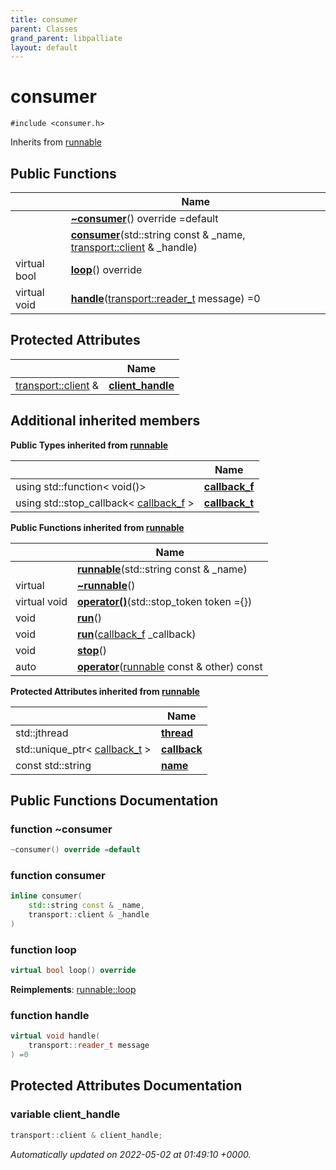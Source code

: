 ```yaml
---
title: consumer
parent: Classes
grand_parent: libpalliate
layout: default
---
```


# consumer






`#include <consumer.h>`

Inherits from [runnable](/libpalliate/generated/Classes/classrunnable)

## Public Functions

|                | Name           |
| -------------- | -------------- |
| | **[~consumer](/libpalliate/generated/Classes/classconsumer#function-~consumer)**() override =default |
| | **[consumer](/libpalliate/generated/Classes/classconsumer#function-consumer)**(std::string const & _name, [transport::client](/libpalliate/generated/Classes/classtransport_1_1client) & _handle) |
| virtual bool | **[loop](/libpalliate/generated/Classes/classconsumer#function-loop)**() override |
| virtual void | **[handle](/libpalliate/generated/Classes/classconsumer#function-handle)**([transport::reader_t](/libpalliate/generated/Namespaces/namespacetransport#using-reader-t) message) =0 |

## Protected Attributes

|                | Name           |
| -------------- | -------------- |
| [transport::client](/libpalliate/generated/Classes/classtransport_1_1client) & | **[client_handle](/libpalliate/generated/Classes/classconsumer#variable-client-handle)**  |

## Additional inherited members

**Public Types inherited from [runnable](/libpalliate/generated/Classes/classrunnable)**

|                | Name           |
| -------------- | -------------- |
| using std::function< void()> | **[callback_f](/libpalliate/generated/Classes/classrunnable#using-callback-f)**  |
| using std::stop_callback< [callback_f](/libpalliate/generated/Classes/classrunnable#using-callback-f) > | **[callback_t](/libpalliate/generated/Classes/classrunnable#using-callback-t)**  |

**Public Functions inherited from [runnable](/libpalliate/generated/Classes/classrunnable)**

|                | Name           |
| -------------- | -------------- |
| | **[runnable](/libpalliate/generated/Classes/classrunnable#function-runnable)**(std::string const & _name) |
| virtual | **[~runnable](/libpalliate/generated/Classes/classrunnable#function-~runnable)**() |
| virtual void | **[operator()](/libpalliate/generated/Classes/classrunnable#function-operator())**(std::stop_token token ={}) |
| void | **[run](/libpalliate/generated/Classes/classrunnable#function-run)**() |
| void | **[run](/libpalliate/generated/Classes/classrunnable#function-run)**([callback_f](/libpalliate/generated/Classes/classrunnable#using-callback-f) _callback) |
| void | **[stop](/libpalliate/generated/Classes/classrunnable#function-stop)**() |
| auto | **[operator](/libpalliate/generated/Classes/classrunnable#function-operator)**([runnable](/libpalliate/generated/Classes/classrunnable) const & other) const |

**Protected Attributes inherited from [runnable](/libpalliate/generated/Classes/classrunnable)**

|                | Name           |
| -------------- | -------------- |
| std::jthread | **[thread](/libpalliate/generated/Classes/classrunnable#variable-thread)**  |
| std::unique_ptr< [callback_t](/libpalliate/generated/Classes/classrunnable#using-callback-t) > | **[callback](/libpalliate/generated/Classes/classrunnable#variable-callback)**  |
| const std::string | **[name](/libpalliate/generated/Classes/classrunnable#variable-name)**  |


## Public Functions Documentation

### function ~consumer

```cpp
~consumer() override =default
```


### function consumer

```cpp
inline consumer(
    std::string const & _name,
    transport::client & _handle
)
```


### function loop

```cpp
virtual bool loop() override
```


**Reimplements**: [runnable::loop](/libpalliate/generated/Classes/classrunnable#function-loop)


### function handle

```cpp
virtual void handle(
    transport::reader_t message
) =0
```


## Protected Attributes Documentation

### variable client_handle

```cpp
transport::client & client_handle;
```



_Automatically updated on 2022-05-02 at 01:49:10 +0000._